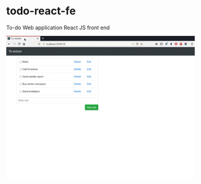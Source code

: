 # todo-react-fe
To-do Web application React JS front end

![alt text](https://github.com/rboeg/todo-react-fe/blob/main/blob/fe.gif?raw=true)
